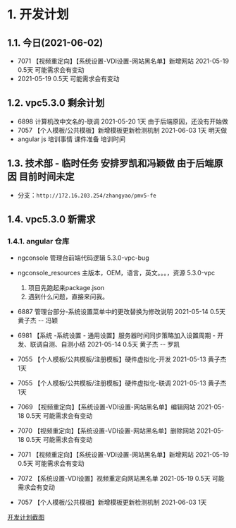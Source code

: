 # 1. 开发计划

## 1.1. 今日(2021-06-02)

- 7071 【视频重定向】【系统设置-VDI设置-网站黑名单】新增网站 2021-05-19 0.5天 可能需求会有变动
- 2021-05-19 0.5天 可能需求会有变动

## 1.2. vpc5.3.0 剩余计划

- 6898 计算机改中文名的-联调 2021-05-20 1天 由于后端原因，还没有开始做
- 7057 【个人模板/公共模板】新增模板更新检测机制 2021-06-03 1天 明天做
- angular js 培训事情 课件准备 培训时间

## 1.3. 技术部 - 临时任务 安排罗凯和冯颖做 由于后端原因 目前时间未定

- 分支：`http://172.16.203.254/zhangyao/pmv5-fe`

## 1.4. vpc5.3.0 新需求

### 1.4.1. angular 仓库

- ngconsole 管理台前端代码逻辑 5.3.0-vpc-bug
- ngconsole_resources 主版本，OEM，语言，英文。。。，资源 5.3.0-vpc
  1. 项目先跑起来package.json
  2. 遇到什么问题，直接来问我。

- 6887 管理台部分-系统设置菜单中的更改替换为修改说明 2021-05-14 0.5天 黄子杰 -- 冯颖
- 6981 【系统 -系统设置 - 通用设置】服务器时间同步策略加入设置周期 - 开发、联调自测、自测小结 2021-05-14 0.5天 黄子杰 -- 罗凯
- 7055 【个人模板/公共模板/注册模板】硬件虚拟化-开发 2021-05-13 黄子杰 1天
- 7055 【个人模板/公共模板/注册模板】硬件虚拟化-联调 2021-05-13 黄子杰 1天
- 7069 【视频重定向】【系统设置-VDI设置-网站黑名单】编辑网站 2021-05-18 0.5天 可能需求会有变动
- 7070 【视频重定向】【系统设置-VDI设置-网站黑名单】删除网站 2021-05-18 0.5天 可能需求会有变动
- 7071 【视频重定向】【系统设置-VDI设置-网站黑名单】新增网站 2021-05-19 0.5天 可能需求会有变动
- 7072 【系统设置-VDI设置】视频重定向网站黑名单 2021-05-19 0.5天 可能需求会有变动
- 7057 【个人模板/公共模板】新增模板更新检测机制 2021-06-03 1天

[开发计划截图](./5.3.0-vpc-new.png)
